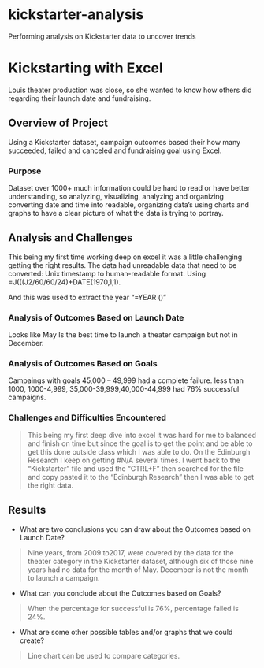# kickstarter-analysis
Performing analysis on Kickstarter data to uncover trends
# Kickstarting with Excel
Louis theater production was close, so she wanted to know how others did regarding their launch date and fundraising.

## Overview of Project
Using a Kickstarter dataset, campaign outcomes based their how many succeeded, failed and canceled and fundraising goal using Excel. 

### Purpose
Dataset over 1000+ much information could be hard to read or have better understanding, so analyzing, visualizing, analyzing and organizing converting date and time into readable, organizing data’s using charts and graphs to have a clear picture of what the data is trying to portray.

## Analysis and Challenges
This being my first time working deep on excel it was a little challenging getting the right results.
The data had unreadable data that need to be converted:
Unix timestamp to human-readable format. Using =J(((J2/60/60/24)+DATE(1970,1,1).

And this was used to extract the year “=YEAR ()”


### Analysis of Outcomes Based on Launch Date




Looks like May Is the best time to launch a theater campaign but not in December. 









### Analysis of Outcomes Based on Goals

Campaings with goals 45,000 – 49,999 had a complete failure. 
less than 1000, 1000-4,999, 35,000-39,999,40,000-44,999 had 76% successful campaigns. 



### Challenges and Difficulties Encountered
> This being my first deep dive into excel it was hard for me to balanced and finish on time but since the goal is to get the point and be able to get this done outside class which I was able to do. 
On the Edinburgh Research I keep on getting #N/A several times. I went back to the “Kickstarter” file and used the “CTRL+F” then searched for the file and copy pasted it to the “Edinburgh Research” then I was able to get the right data. 

## Results

- What are two conclusions you can draw about the Outcomes based on Launch Date?
> Nine years, from 2009 to2017, were covered by the data for the theater category in the Kickstarter dataset, although six of those nine years had no data for the month of May.
> December is not the month to launch a campaign. 


- What can you conclude about the Outcomes based on Goals?

> When the percentage for successful is 76%, percentage failed is 24%. 
- What are some other possible tables and/or graphs that we could create?
> Line chart can be used to compare categories.

